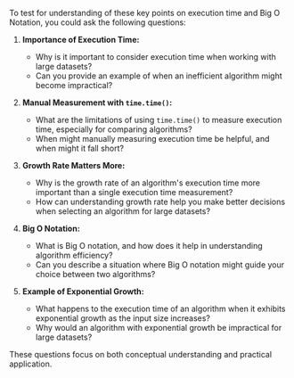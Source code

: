 To test for understanding of these key points on execution time and Big O Notation, you could ask the following questions:

1. **Importance of Execution Time:**
   - Why is it important to consider execution time when working with large datasets?
   - Can you provide an example of when an inefficient algorithm might become impractical?

2. **Manual Measurement with `time.time()`:**
   - What are the limitations of using `time.time()` to measure execution time, especially for comparing algorithms?
   - When might manually measuring execution time be helpful, and when might it fall short?

3. **Growth Rate Matters More:**
   - Why is the growth rate of an algorithm's execution time more important than a single execution time measurement?
   - How can understanding growth rate help you make better decisions when selecting an algorithm for large datasets?

4. **Big O Notation:**
   - What is Big O notation, and how does it help in understanding algorithm efficiency?
   - Can you describe a situation where Big O notation might guide your choice between two algorithms?

5. **Example of Exponential Growth:**
   - What happens to the execution time of an algorithm when it exhibits exponential growth as the input size increases?
   - Why would an algorithm with exponential growth be impractical for large datasets?

These questions focus on both conceptual understanding and practical application.